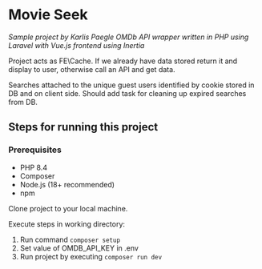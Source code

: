 # Movie Seek

_Sample project by Karlis Paegle_
_OMDb API wrapper written in PHP using Laravel with Vue.js frontend using Inertia_

Project acts as FE\Cache. If we already have data stored return it and display to user, otherwise call an API and get data.

Searches attached to the unique guest users identified by cookie stored in DB and on client side. Should add task for cleaning up expired searches from DB.

## Steps for running this project

### Prerequisites

- PHP 8.4
- Composer
- Node.js (18+ recommended)
- npm

Clone project to your local machine.

Execute steps in working directory:

1. Run command `composer setup`
2. Set value of OMDB_API_KEY in .env
3. Run project by executing `composer run dev`
